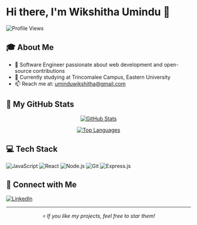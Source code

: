 # Hi there, I'm Wikshitha Umindu 👋

![Profile Views](https://komarev.com/ghpvc/?username=wikshitha)

## 🎓 About Me
- 🌟 Software Engineer passionate about web development and open-source contributions
- 🏢 Currently studying at Trincomalee Campus, Eastern University
- 📫 Reach me at: uminduwikshitha@gmail.com

## 🚀 My GitHub Stats

<div align="center">

[![GitHub Stats](https://github-readme-stats.vercel.app/api?username=wikshitha&show_icons=true&theme=radical)](https://github.com/WikshithaUmindu)

[![Top Languages](https://github-readme-stats.vercel.app/api/top-langs/?username=wikshitha&layout=compact&theme=radical)](https://github.com/WikshithaUmindu)

</div>

## 💻 Tech Stack
![JavaScript](https://img.shields.io/badge/-JavaScript-F7DF1E?style=flat-square&logo=javascript&logoColor=black)
![React](https://img.shields.io/badge/-React-61DAFB?style=flat-square&logo=react&logoColor=black)
![Node.js](https://img.shields.io/badge/-Node.js-339933?style=flat-square&logo=node.js&logoColor=white)
![Git](https://img.shields.io/badge/-Git-F05032?style=flat-square&logo=git&logoColor=white)
![Express.js](https://img.shields.io/badge/-Express.js-000000?style=flat-square&logo=express&logoColor=white)
## 🤝 Connect with Me
[![LinkedIn](https://img.shields.io/badge/-LinkedIn-0A66C2?style=flat-square&logo=linkedin&logoColor=white)](www.linkedin.com/in/wikshitha-umindu)

---
<div align="center">
  <i>⭐️ If you like my projects, feel free to star them!</i>
</div>
